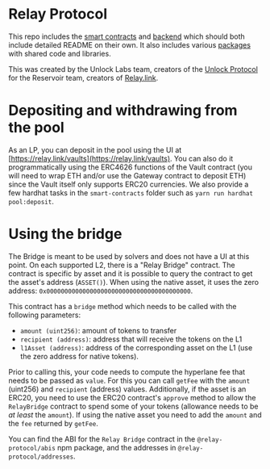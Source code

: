 # Relay Protocol

This repo includes the [smart contracts](./smart-contracts) and [backend](./backend) which should both include detailed README on their own.
It also includes various [packages](./packages) with shared code and libraries.

This was created by the Unlock Labs team, creators of the [Unlock Protocol](https://unlock-protocol.com/) for the Reservoir team, creators of [Relay.link](https://relay.link/).

# Depositing and withdrawing from the pool

As an LP, you can deposit in the pool using the UI at [https://relay.link/vaults](https://relay.link/vaults). You can also do it programmatically using the ERC4626 functions of the Vault contract (you will need to wrap ETH and/or use the Gateway contract to deposit ETH) since the Vault itself only supports ERC20 currencies.
We also provide a few hardhat tasks in the `smart-contracts` folder such as `yarn run hardhat pool:deposit`.

# Using the bridge

The Bridge is meant to be used by solvers and does not have a UI at this point.
On each supported L2, there is a "Relay Bridge" contract. The contract is specific by asset and it is possible to query the contract to get the asset's address (`ASSET()`). When using the native asset, it uses the zero address: `0x0000000000000000000000000000000000000000`.

This contract has a `bridge` method which needs to be called with the following parameters:

- `amount (uint256)`: amount of tokens to transfer
- `recipient (address)`: address that will receive the tokens on the L1
- `l1Asset (address)`: address of the corresponding asset on the L1 (use the zero address for native tokens).

Prior to calling this, your code needs to compute the hyperlane fee that needs to be passed as `value`. For this you can call `getFee` with the `amount` (uint256) and `recipient` (address) values.
Additionally, if the asset is an ERC20, you need to use the ERC20 contract's `approve` method to allow the `RelayBridge` contract to spend some of your tokens (allowance needs to be _at least_ the `amount`). If using the native asset you need to add the `amount` and the `fee` returned by `getFee`.

You can find the ABI for the `Relay Bridge` contract in the `@relay-protocol/abis` npm package, and the addresses in `@relay-protocol/addresses`.
